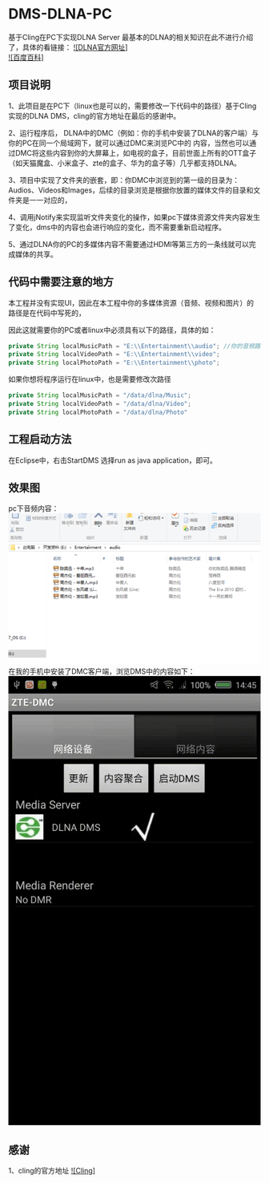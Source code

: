 # DMS-DLNA-PC
基于Cling在PC下实现DLNA Server
最基本的DLNA的相关知识在此不进行介绍了，具体的看链接：
[![DLNA官方网址]](http://www.dlna.org/)    
[![百度百科]](http://baike.baidu.com/link?url=vs-a_pwD6ZxcboWaOFAPHoVujPc7PA-zUhbk3NIM64RVXe6uO27pY-pBpbxsAcU6gLkMXaEvUEtONuzUXKFzOK)

## 项目说明
  1、此项目是在PC下（linux也是可以的，需要修改一下代码中的路径）基于Cling实现的DLNA DMS，cling的官方地址在最后的感谢中。    
  
  2、运行程序后，  DLNA中的DMC（例如：你的手机中安装了DLNA的客户端）与你的PC在同一个局域网下，就可以通过DMC来浏览PC中的
内容，当然也可以通过DMC将这些内容到你的大屏幕上，如电视的盒子，目前世面上所有的OTT盒子（如天猫魔盒、小米盒子、zte的盒子、华为的盒子等）几乎都支持DLNA。    

  3、项目中实现了文件夹的嵌套，即：你DMC中浏览到的第一级的目录为：Audios、Videos和Images，后续的目录浏览是根据你放置的媒体文件的目录和文件夹是一一对应的，    
  
  4、调用jNotify来实现监听文件夹变化的操作，如果pc下媒体资源文件夹内容发生了变化，dms中的内容也会进行响应的变化，而不需要重新启动程序。    
  
  5、通过DLNA你的PC的多媒体内容不需要通过HDMI等第三方的一条线就可以完成媒体的共享。
  
## 代码中需要注意的地方
  本工程并没有实现UI，因此在本工程中你的多媒体资源（音频、视频和图片）的路径是在代码中写死的，   
  
  因此这就需要你的PC或者linux中必须具有以下的路径，具体的如：
  ```JAVA
  private String localMusicPath = "E:\\Entertainment\\audio"; //你的音频路径，将你的音频文件放在这个地方就好
  private String localVideoPath = "E:\\Entertainment\\video";
  private String localPhotoPath = "E:\\Entertainment\\photo";
  ```
  如果你想将程序运行在linux中，也是需要修改次路径
  ```JAVA
  private String localMusicPath = "/data/dlna/Music";
  private String localVideoPath = "/data/dlna/Video";
  private String localPhotoPath = "/data/dlna/Photo"
  ```
## 工程启动方法
  在Eclipse中，右击StartDMS 选择run as java application，即可。
  
## 效果图
  pc下音频内容：
  ![DMS目录](https://github.com/gpfduoduo/DMS-DLNA-PC/blob/master/picture/PC_Music.png "pc中DMS的音乐目录")
   在我的手机中安装了DMC客户端，浏览DMS中的内容如下：
  ![DMC运行结果](https://github.com/gpfduoduo/DMS-DLNA-PC/blob/master/picture/demo.gif "DMC的运行结果")

## 感谢
  1、cling的官方地址
    [![Cling]](http://4thline.org/projects/cling/)


